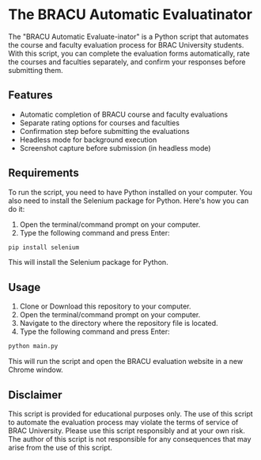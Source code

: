 # The BRACU Automatic Evaluatinator

The "BRACU Automatic Evaluate-inator" is a Python script that automates the course and faculty evaluation process for
BRAC University students. With this script, you can complete the evaluation forms automatically, rate the courses and
faculties separately, and confirm your responses before submitting them.

## Features

- Automatic completion of BRACU course and faculty evaluations
- Separate rating options for courses and faculties
- Confirmation step before submitting the evaluations
- Headless mode for background execution
- Screenshot capture before submission (in headless mode)

## Requirements

To run the script, you need to have Python installed on your computer. You also need to install the Selenium package for
Python. Here's how you can do it:

1. Open the terminal/command prompt on your computer.
2. Type the following command and press Enter:

```bash
pip install selenium
```

This will install the Selenium package for Python.

## Usage

1. Clone or Download this repository to your computer.
2. Open the terminal/command prompt on your computer.
3. Navigate to the directory where the repository file is located.
4. Type the following command and press Enter:

```bash
python main.py
```

This will run the script and open the BRACU evaluation website in a new Chrome window.

## Disclaimer

This script is provided for educational purposes only. The use of this script to automate the evaluation process may
violate the terms of service of BRAC University. Please use this script responsibly and at your own risk. The author of
this script is not responsible for any consequences that may arise from the use of this script.
